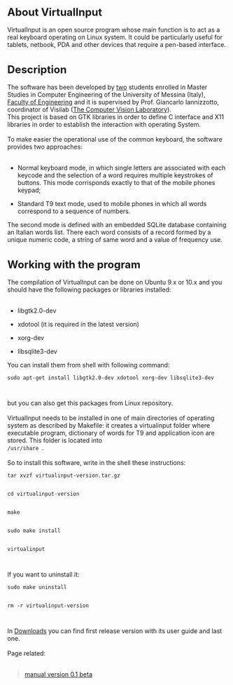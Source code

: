 <font size='5'>
<b>About VirtualInput</b></font>
<br><br>
VirtualInput is an open source program whose main function is to act as a real keyboard operating on Linux system. It could be particularly useful for tablets, netbook, PDA and other devices that require a pen-based interface.<br>
<br><br>
<font size='5'>
<b>Description</b></font>
<br><br>
The software has been developed by <a href='http://code.google.com/p/virtualinput/people/list'>two</a> students enrolled in Master Studies in Computer Engineering of the University of Messina (Italy), <a href='http://ww2.unime.it/ingegneria/new/index_1024.php'>Faculty of Engineering</a> and it is supervised by Prof. Giancarlo Iannizzotto, coordinator of Visilab (<a href='http://visilab.unime.it/new/'>The Computer Vision Laboratory</a>).<br>
This project is based on GTK libraries in order to define C interface and X11 libraries in order to establish the interaction with operating System.<br>
<br>
To make easier the operational use of the common keyboard, the software provides two approaches:<br>
<br>
<ul><li>Normal keyboard mode, in which single letters are associated with each keycode and the selection of a word requires multiple keystrokes of buttons. This mode corrisponds exactly to that of the mobile phones keypad;</li></ul>

<ul><li>Standard T9 text mode, used to mobile phones in which all words correspond to a sequence of numbers.</li></ul>

The second mode is defined with an embedded SQLite database containing an Italian words list. There each word consists of a record formed by a unique numeric code, a string of same word and a value of frequency use.<br>
<br><br>
<font size='5'>
<b>Working with the program</b></font>
<br><br>
The compilation of VirtualInput can be done on Ubuntu 9.x or 10.x and you should have the following packages or libraries installed:<br>
<br>
<ul><li>libgtk2.0-dev</li></ul>

<ul><li>xdotool (it is required in the latest version)</li></ul>

<ul><li>xorg-dev</li></ul>

<ul><li>libsqlite3-dev</li></ul>

You can install them from shell with following command:<br>
<pre><code>sudo apt-get install libgtk2.0-dev xdotool xorg-dev libsqlite3-dev<br>
</code></pre>
but you can also get this packages from Linux repository.<br><br>
VirtualInput needs to be installed in one of main directories of operating system as described by Makefile: it creates a virtualinput folder where executable program, dictionary of words for T9 and application icon are stored. This folder is located into <code> /usr/share </code>.<br><br>
So to install this software, write in the shell these instructions:<br>
<pre><code>tar xvzf virtualinput-version.tar.gz<br>
cd virtualinput-version<br>
make<br>
sudo make install<br>
virtualinput<br>
</code></pre>
If you want to uninstall it:<br>
<pre><code>sudo make uninstall<br>
rm -r virtualinput-version<br>
</code></pre>
In <a href='http://code.google.com/p/virtualinput/downloads/list'>Downloads</a>
you can find first release version with its user guide and last one.<br>
<br>
Page related:<br>
<br>
<blockquote><a href='http://dottorgianky.altervista.org/virtualinput/virtualinput-0.1beta/VirtualInput_manual-0.1beta.html'>manual version 0.1 beta</a>